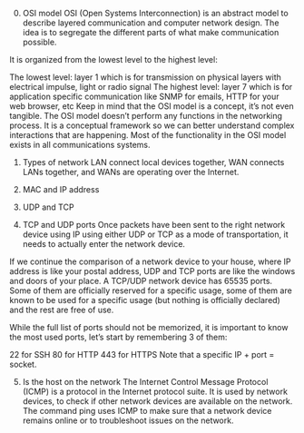 0. OSI model
	OSI (Open Systems Interconnection) is an abstract model to describe layered communication and computer network design. 
The idea is to segregate the different parts of what make communication possible.

It is organized from the lowest level to the highest level:

The lowest level: layer 1 which is for transmission on physical layers with electrical impulse, light or radio signal
The highest level: layer 7 which is for application specific communication like SNMP for emails, HTTP for your web browser, etc
Keep in mind that the OSI model is a concept, it’s not even tangible. The OSI model doesn’t perform any functions in the networking process. 
It is a conceptual framework so we can better understand complex interactions that are happening. 
Most of the functionality in the OSI model exists in all communications systems.

1. Types of network
	LAN connect local devices together, WAN connects LANs together, and WANs are operating over the Internet.

2. MAC and IP address

3. UDP and TCP

4. TCP and UDP ports
	Once packets have been sent to the right network device using IP using either UDP or TCP as a mode of transportation, 
it needs to actually enter the network device.

If we continue the comparison of a network device to your house, where IP address is like your postal address,
UDP and TCP ports are like the windows and doors of your place. A TCP/UDP network device has 65535 ports. 
Some of them are officially reserved for a specific usage, some of them are known to be used for a specific usage 
(but nothing is officially declared) and the rest are free of use.

While the full list of ports should not be memorized, it is important to know the most used ports, let’s start by remembering 3 of them:

22 for SSH
80 for HTTP
443 for HTTPS
Note that a specific IP + port = socket.

5. Is the host on the network
	The Internet Control Message Protocol (ICMP) is a protocol in the Internet protocol suite. 
It is used by network devices, to check if other network devices are available on the network. 
The command ping uses ICMP to make sure that a network device remains online or to troubleshoot issues on the network.


